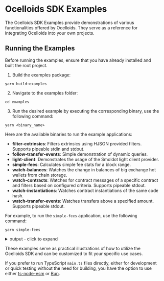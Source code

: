 # Ocelloids SDK Examples

The Ocelloids SDK Examples provide demonstrations of various functionalities offered by Ocelloids.
They serve as a reference for integrating Ocelloids into your own projects.

## Running the Examples

Before running the examples, ensure that you have already installed and built the root project.

1. Build the examples package:

```shell
yarn build:examples
```

2. Navigate to the examples folder:

```shell
cd examples
```

3. Run the desired example by executing the corresponding binary, use the following command:

```shell
yarn <binary_name>
```

Here are the available binaries to run the example applications:

* __filter-extrinsics__: Filters extrinsics using HJSON provided filters. Supports pipeable stdin and stdout.
* __follow-transfer-events__: Simple demonstration of dynamic queries.
* __light-client__: Demonstrates the usage of the Smoldot light client provider.
* __simple-fees__: Calculates simple fee stats for a block range.
* __watch-balances__: Watches the change in balances of big exchange hot wallets from chain storage.
* __watch-contracts__: Watches for contract messages of a specific contract and filters based on configured criteria. Supports pipeable stdout.
* __watch-instantiations__: Watches contract instantiations of the same code hash.
* __watch-transfer-events__: Watches transfers above a specified amount. Supports pipeable stdout.

For example, to run the `simple-fees` application, use the following command:

```shell
yarn simple-fees
```

<details>
<summary>output - click to expand</summary>

```
Fees [16134439-16134539]
========================================
Average: 15.9970 mDOT
Minimum: 11.9089 mDOT (@16134496-2)
Maximum: 29.0940 mDOT (@16134517-2)
----------------------------------------
Time: 4415ms (44.15 block/s)
Blocks: 100 (tx: 364, events: 4931)
```
</details>

These examples serve as practical illustrations of how to utilize the Ocelloids SDK and can be customized to fit your specific use cases.

If you prefer to run TypeScript `main.ts` files directly, either for development or quick testing without the need for building,
you have the option to use either [ts-node-esm](https://github.com/TypeStrong/ts-node) or [Bun](https://bun.sh/).
